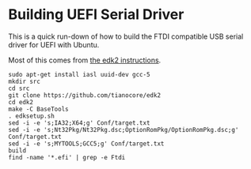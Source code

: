 Building UEFI Serial Driver
===========================

This is a quick run-down of how to build the FTDI compatible USB serial driver for UEFI with Ubuntu.

Most of this comes from [the edk2 instructions](https://github.com/tianocore/tianocore.github.io/wiki/Using-EDK-II-with-Native-GCC).

```
sudo apt-get install iasl uuid-dev gcc-5
mkdir src
cd src
git clone https://github.com/tianocore/edk2
cd edk2
make -C BaseTools
. edksetup.sh
sed -i -e 's;IA32;X64;g' Conf/target.txt
sed -i -e 's;Nt32Pkg/Nt32Pkg.dsc;OptionRomPkg/OptionRomPkg.dsc;g' Conf/target.txt
sed -i -e 's;MYTOOLS;GCC5;g' Conf/target.txt
build
find -name '*.efi' | grep -e Ftdi
```
